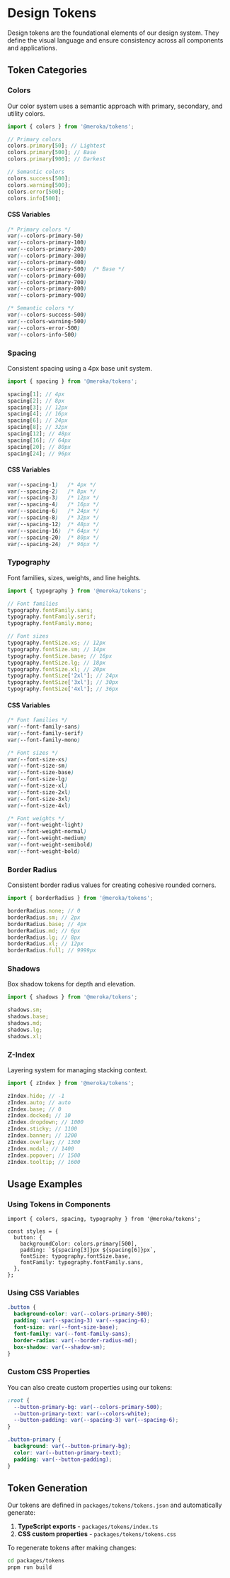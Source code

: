 # Design Tokens

Design tokens are the foundational elements of our design system. They define the visual language and ensure consistency across all components and applications.

## Token Categories

### Colors

Our color system uses a semantic approach with primary, secondary, and utility colors.

```typescript
import { colors } from '@meroka/tokens';

// Primary colors
colors.primary[50]; // Lightest
colors.primary[500]; // Base
colors.primary[900]; // Darkest

// Semantic colors
colors.success[500];
colors.warning[500];
colors.error[500];
colors.info[500];
```

#### CSS Variables

```css
/* Primary colors */
var(--colors-primary-50)
var(--colors-primary-100)
var(--colors-primary-200)
var(--colors-primary-300)
var(--colors-primary-400)
var(--colors-primary-500)  /* Base */
var(--colors-primary-600)
var(--colors-primary-700)
var(--colors-primary-800)
var(--colors-primary-900)

/* Semantic colors */
var(--colors-success-500)
var(--colors-warning-500)
var(--colors-error-500)
var(--colors-info-500)
```

### Spacing

Consistent spacing using a 4px base unit system.

```typescript
import { spacing } from '@meroka/tokens';

spacing[1]; // 4px
spacing[2]; // 8px
spacing[3]; // 12px
spacing[4]; // 16px
spacing[6]; // 24px
spacing[8]; // 32px
spacing[12]; // 48px
spacing[16]; // 64px
spacing[20]; // 80px
spacing[24]; // 96px
```

#### CSS Variables

```css
var(--spacing-1)   /* 4px */
var(--spacing-2)   /* 8px */
var(--spacing-3)   /* 12px */
var(--spacing-4)   /* 16px */
var(--spacing-6)   /* 24px */
var(--spacing-8)   /* 32px */
var(--spacing-12)  /* 48px */
var(--spacing-16)  /* 64px */
var(--spacing-20)  /* 80px */
var(--spacing-24)  /* 96px */
```

### Typography

Font families, sizes, weights, and line heights.

```typescript
import { typography } from '@meroka/tokens';

// Font families
typography.fontFamily.sans;
typography.fontFamily.serif;
typography.fontFamily.mono;

// Font sizes
typography.fontSize.xs; // 12px
typography.fontSize.sm; // 14px
typography.fontSize.base; // 16px
typography.fontSize.lg; // 18px
typography.fontSize.xl; // 20px
typography.fontSize['2xl']; // 24px
typography.fontSize['3xl']; // 30px
typography.fontSize['4xl']; // 36px
```

#### CSS Variables

```css
/* Font families */
var(--font-family-sans)
var(--font-family-serif)
var(--font-family-mono)

/* Font sizes */
var(--font-size-xs)
var(--font-size-sm)
var(--font-size-base)
var(--font-size-lg)
var(--font-size-xl)
var(--font-size-2xl)
var(--font-size-3xl)
var(--font-size-4xl)

/* Font weights */
var(--font-weight-light)
var(--font-weight-normal)
var(--font-weight-medium)
var(--font-weight-semibold)
var(--font-weight-bold)
```

### Border Radius

Consistent border radius values for creating cohesive rounded corners.

```typescript
import { borderRadius } from '@meroka/tokens';

borderRadius.none; // 0
borderRadius.sm; // 2px
borderRadius.base; // 4px
borderRadius.md; // 6px
borderRadius.lg; // 8px
borderRadius.xl; // 12px
borderRadius.full; // 9999px
```

### Shadows

Box shadow tokens for depth and elevation.

```typescript
import { shadows } from '@meroka/tokens';

shadows.sm;
shadows.base;
shadows.md;
shadows.lg;
shadows.xl;
```

### Z-Index

Layering system for managing stacking context.

```typescript
import { zIndex } from '@meroka/tokens';

zIndex.hide; // -1
zIndex.auto; // auto
zIndex.base; // 0
zIndex.docked; // 10
zIndex.dropdown; // 1000
zIndex.sticky; // 1100
zIndex.banner; // 1200
zIndex.overlay; // 1300
zIndex.modal; // 1400
zIndex.popover; // 1500
zIndex.tooltip; // 1600
```

## Usage Examples

### Using Tokens in Components

```tsx
import { colors, spacing, typography } from '@meroka/tokens';

const styles = {
  button: {
    backgroundColor: colors.primary[500],
    padding: `${spacing[3]}px ${spacing[6]}px`,
    fontSize: typography.fontSize.base,
    fontFamily: typography.fontFamily.sans,
  },
};
```

### Using CSS Variables

```css
.button {
  background-color: var(--colors-primary-500);
  padding: var(--spacing-3) var(--spacing-6);
  font-size: var(--font-size-base);
  font-family: var(--font-family-sans);
  border-radius: var(--border-radius-md);
  box-shadow: var(--shadow-sm);
}
```

### Custom CSS Properties

You can also create custom properties using our tokens:

```css
:root {
  --button-primary-bg: var(--colors-primary-500);
  --button-primary-text: var(--colors-white);
  --button-padding: var(--spacing-3) var(--spacing-6);
}

.button-primary {
  background: var(--button-primary-bg);
  color: var(--button-primary-text);
  padding: var(--button-padding);
}
```

## Token Generation

Our tokens are defined in `packages/tokens/tokens.json` and automatically generate:

1. **TypeScript exports** - `packages/tokens/index.ts`
2. **CSS custom properties** - `packages/tokens/tokens.css`

To regenerate tokens after making changes:

```bash
cd packages/tokens
pnpm run build
```
